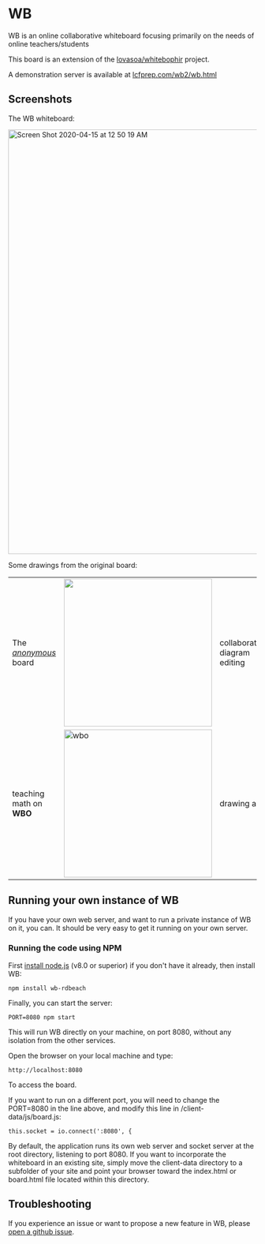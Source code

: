 # WB

WB is an online collaborative whiteboard focusing primarily on the needs of online teachers/students


This board is an extension of the [lovasoa/whitebophir](https://github.com/lovasoa/whitebophir) project.

A demonstration server is available at [lcfprep.com/wb2/wb.html](https://lcfprep.com/wb2/wb.html)

## Screenshots

The WB whiteboard:

<img width="861" alt="Screen Shot 2020-04-15 at 12 50 19 AM" src="https://user-images.githubusercontent.com/8367977/81508360-83bc1280-92b8-11ea-86c0-c30a408e7ee3.png">

Some drawings from the original board:
<table>
 <tr>
  <td> The <i><a href="https://wbo.ophir.dev/boards/anonymous">anonymous</a></i> board
  <td> <img width="300" src="https://user-images.githubusercontent.com/552629/59885574-06e02b80-93bc-11e9-9150-0670a1c5d4f3.png">
  <td> collaborative diagram editing
  <td> <img alt="Screenshot of WBO's user interface: architecture" width="300" src="https://user-images.githubusercontent.com/552629/59915054-07101380-941c-11e9-97c9-4980f50d302a.png" />
  
  <tr>
   <td> teaching math on <b>WBO</b>
   <td> <img alt=wbo teaching" width="300" src="https://user-images.githubusercontent.com/552629/59915737-a386e580-941d-11e9-81ff-db9e37f140db.png" />
   <td> drawing art
   <td> <img alt="angel drawn on WBO" width="300" src="https://user-images.githubusercontent.com/552629/59914139-08404100-941a-11e9-9c29-bd2569fe4730.png"/>
</table>

## Running your own instance of WB

If you have your own web server, and want to run a private instance of WB on it, you can. It should be very easy to get it running on your own server.

### Running the code using NPM



First [install node.js](https://nodejs.org/en/download/) (v8.0 or superior)
 if you don't have it already, then install WB:

```
npm install wb-rdbeach
```

Finally, you can start the server:

```
PORT=8080 npm start
```

This will run WB directly on your machine, on port 8080, without any isolation from the other services.

Open the browser on your local machine and type:

```
http://localhost:8080
```
To access the board.


If you want to run on a different port, you will need to change the PORT=8080 in the line above, and modify this line in /client-data/js/board.js:

```
this.socket = io.connect(':8080', {
```

By default, the application runs its own web server and socket server at the root directory, listening to port 8080. If you want to incorporate the whiteboard in an existing site, simply move the client-data directory to a subfolder of your site and point your browser toward the index.html or board.html file located within this directory.

## Troubleshooting

If you experience an issue or want to propose a new feature in WB, please [open a github issue](https://github.com/rdbeach/wb/issues/new).
